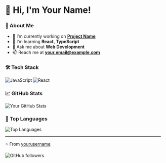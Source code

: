 # 👋 Hi, I'm Your Name!
### 🚀 About Me
- 🔭 I’m currently working on **[Project Name](https://github.com/yourproject)**
- 🌱 I’m learning **React, TypeScript**
- 💬 Ask me about **Web Development**
- 📫 Reach me at **your.email@example.com**

### 🛠 Tech Stack
![JavaScript](https://img.shields.io/badge/JavaScript-F7DF1E?style=flat-square&logo=javascript&logoColor=black)
![React](https://img.shields.io/badge/React-61DAFB?style=flat-square&logo=react&logoColor=black)

### 📈 GitHub Stats
![Your GitHub Stats](https://github-readme-stats.vercel.app/api?username=yourusername&show_icons=true&theme=dark)

### 📌 Top Languages
![Top Languages](https://github-readme-stats.vercel.app/api/top-langs/?username=yourusername&layout=compact&theme=dark)

---
⭐️ From [yourusername](https://github.com/yourusername)

![GitHub followers](https://img.shields.io/github/followers/AVeeno46?style=social)

